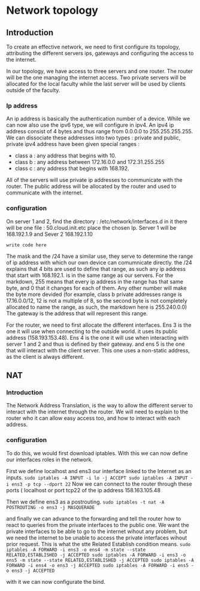 # Network topology

## Introduction

To create an effective network, we need to first configure its topology, attributing the different servers ips, gateways and configuring the access to the internet.

In our topology, we have access to three servers and one router. The router will be the one managing the internet access. Two private servers will be allocated for the local faculty while the last server will be used by clients outside of the faculty.

### Ip address

An ip address is basically the authentication number of a device. While we can now also use the ipv6 type, we will configure in ipv4.
An ipv4 ip address consist of 4 bytes and thus range from 0.0.0.0 to 255.255.255.255.
We can dissociate these addresses into two types : private and public, private ipv4 address have been given special ranges :

-   class a : any address that begins with 10.
-   class b : any address between 172.16.0.0 and 172.31.255.255
-   class c : any address that begins with 168.192.

All of the servers will use private ip addresses to communicate with the router. The public address will be allocated by the router and used to communicate with the internet.

### configuration

On server 1 and 2, find the directory : /etc/network/interfaces.d
in it there will be one file : 50.cloud.init.etc
place the chosen Ip.
Server 1 will be 168.192.1.9 and Sever 2 168.192.1.10

```
write code here
```

The mask and the /24 have a similar use, they serve to determine the range of ip address with which our own device can comumnicate directly. the /24 explains that 4 bits are used to define that range, as such any ip address that start with 168.192.1. is in the same range as our servers. For the markdown, 255 means that every ip address in the range has that same byte, and 0 that it changes for each of them. Any other number will make the byte more devided (for example, class b private addresses range is 17.16.0.0/12, 12 is not a multiple of 8, so the second byte is not completely allocated to name the range, as such, the markdown here is 255.240.0.0)
The gateway is the address that will represent this range.

For the router, we need to first allocate the different interfaces. Ens 3 is the one it will use when connecting to the outside world. it uses its public address (158.193.153.48). Ens 4 is the one it will use when interacting with server 1 and 2 and thus is defined by their gateway. and ens 5 is the one that will interact with the client server. This one uses a non-static address, as the client is always different.

## NAT

### Introduction

The Network Address Translation, is the way to allow the different server to interact with the internet through the router. We will need to explain to the router who it can allow easy access too, and how to interact with each address.

### configuration

To do this, we would first download iptables.
With this we can now define our interfaces roles in the network.

First we define localhost and ens3 our interface linked to the Internet as an inputs.
`sudo iptables -A INPUT -i lo -j ACCEPT
sudo iptables -A INPUT -i ens3 -p tcp --dport 22`
Now we can connect to the router through these ports ( localhost or port tcp22 of the ip address 158.163.105.48

Then we define ens3 as a postrouting.
`sudo iptables -t nat -A POSTROUTING -o ens3 -j MASQUERADE`

and finally we can advance to the forwarding and tell the router how to react to queries from the private interfaces to the public one.
We want the private interfaces to be able to go to the internet wihout any problem, but we need the internet to be unable to access the private interfaces wihout prior request. This is what the stte Related Establish condition means.
`sudo iptables -A FORWARD -i ens3 -o ens4 -m state --state RELATED,ESTABLISHED -j ACCEPTED
sudo iptables -A FORWARD -i ens3 -o ens5 -m state --state RELATED,ESTABLISHED -j ACCEPTED
sudo iptables -A FORWARD -i ens4 -o ens3 -j ACCEPTED
sudo iptables -A FORWARD -i ens5 -o ens3 -j ACCEPTED`


with it we can now configurate the bind.
